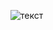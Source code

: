 ![текст](https://sun9-1.userapi.com/impg/ALMX9HrEzwh4w7b1Ni2Oai9PAZFuGyAbQAyoXg/Mxqy6KAOieE.jpg?size=1920x1080&quality=95&sign=addc15efe418df7bb90d6cc869e8034b&type=album)
